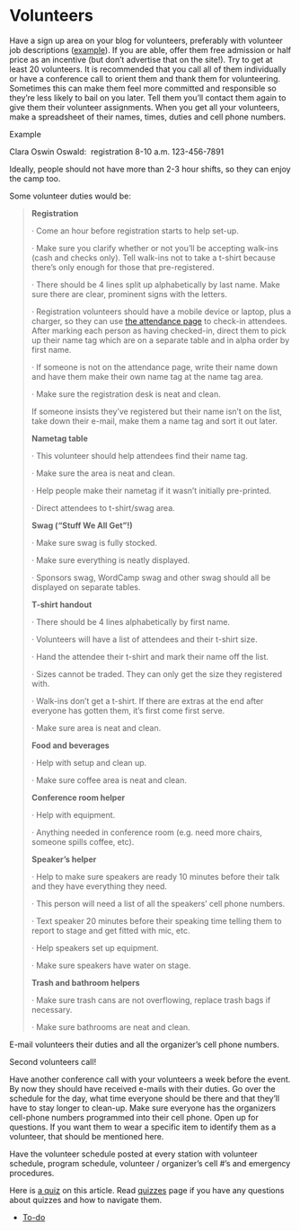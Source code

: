 # Volunteers

Have a sign up area on your blog for volunteers, preferably with volunteer job descriptions ([example](http://2011.sf.wordcamp.org/2011/08/02/call-for-volunteers/)). If you are able, offer them free admission or half price as an incentive (but don’t advertise that on the site!). Try to get at least 20 volunteers. It is recommended that you call all of them individually or have a conference call to orient them and thank them for volunteering. Sometimes this can make them feel more committed and responsible so they’re less likely to bail on you later. Tell them you’ll contact them again to give them their volunteer assignments. When you get all your volunteers, make a spreadsheet of their names, times, duties and cell phone numbers.

Example

Clara Oswin Oswald:  registration 8-10 a.m. 123-456-7891

Ideally, people should not have more than 2-3 hour shifts, so they can enjoy the camp too.

Some volunteer duties would be:

> **Registration**
> 
> · Come an hour before registration starts to help set-up.
> 
> · Make sure you clarify whether or not you’ll be accepting walk-ins (cash and checks only). Tell walk-ins not to take a t-shirt because there’s only enough for those that pre-registered.
> 
> · There should be 4 lines split up alphabetically by last name. Make sure there are clear, prominent signs with the letters.
> 
> · Registration volunteers should have a mobile device or laptop, plus a charger, so they can use [the attendance page](https://plan.wordcamp.org/2014/10/28/wordcamp-organizer-roles/) to check-in attendees. After marking each person as having checked-in, direct them to pick up their name tag which are on a separate table and in alpha order by first name.
> 
> · If someone is not on the attendance page, write their name down and have them make their own name tag at the name tag area.
> 
> · Make sure the registration desk is neat and clean.
> 
> If someone insists they’ve registered but their name isn’t on the list, take down their e-mail, make them a name tag and sort it out later.
> 
> **Nametag table**
> 
> · This volunteer should help attendees find their name tag.
> 
> · Make sure the area is neat and clean.
> 
> · Help people make their nametag if it wasn’t initially pre-printed.
> 
> · Direct attendees to t-shirt/swag area.
> 
> **Swag (“Stuff We All Get”!)**
> 
> · Make sure swag is fully stocked.
> 
> · Make sure everything is neatly displayed.
> 
> · Sponsors swag, WordCamp swag and other swag should all be displayed on separate tables.
> 
> **T-shirt handout**
> 
> · There should be 4 lines alphabetically by first name.
> 
> · Volunteers will have a list of attendees and their t-shirt size.
> 
> · Hand the attendee their t-shirt and mark their name off the list.
> 
> · Sizes cannot be traded. They can only get the size they registered with.
> 
> · Walk-ins don’t get a t-shirt. If there are extras at the end after everyone has gotten them, it’s first come first serve.
> 
> · Make sure area is neat and clean.
> 
> **Food and beverages**
> 
> · Help with setup and clean up.
> 
> · Make sure coffee area is neat and clean.
> 
> **Conference room helper**
> 
> · Help with equipment.
> 
> · Anything needed in conference room (e.g. need more chairs, someone spills coffee, etc).
> 
> **Speaker’s helper**
> 
> · Help to make sure speakers are ready 10 minutes before their talk and they have everything they need.
> 
> · This person will need a list of all the speakers’ cell phone numbers.
> 
> · Text speaker 20 minutes before their speaking time telling them to report to stage and get fitted with mic, etc.
> 
> · Help speakers set up equipment.
> 
> · Make sure speakers have water on stage.
> 
> **Trash and bathroom helpers**
> 
> · Make sure trash cans are not overflowing, replace trash bags if necessary.
> 
> · Make sure bathrooms are neat and clean.

E-mail volunteers their duties and all the organizer’s cell phone numbers.

Second volunteers call!

Have another conference call with your volunteers a week before the event. By now they should have received e-mails with their duties. Go over the schedule for the day, what time everyone should be there and that they’ll have to stay longer to clean-up. Make sure everyone has the organizers cell-phone numbers programmed into their cell phone. Open up for questions. If you want them to wear a specific item to identify them as a volunteer, that should be mentioned here.

Have the volunteer schedule posted at every station with volunteer schedule, program schedule, volunteer / organizer’s cell #’s and emergency procedures.

Here is [a quiz](https://wordpress.org/contributor-training/quiz/volunteers-2/) on this article. Read [quizzes](https://make.wordpress.org/community/handbook/wordcamp-organizer/quizzes/) page if you have any questions about quizzes and how to navigate them.

*   [To-do](# "To-do")